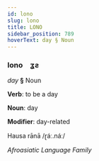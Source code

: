 ```yaml
---
id: lono
slug: lono
title: LONO
sidebar_position: 789
hoverText: day § Noun
---
```


### lono&emsp;<span kind="abugida">ʓƨ</span>

*day* **§** Noun

**Verb**: to be a day

**Noun**: day

**Modifier**: day-related

Hausa rānā /ɽáː.náː/

*Afroasiatic Language Family*